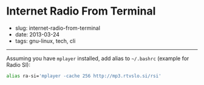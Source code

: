 # Internet Radio From Terminal

- slug: internet-radio-from-terminal
- date: 2013-03-24
- tags: gnu-linux, tech, cli

-------------------------

Assuming you have `mplayer` installed, add alias to `~/.bashrc` (example for Radio SI):

````bash
alias ra-si='mplayer -cache 256 http://mp3.rtvslo.si/rsi'
````